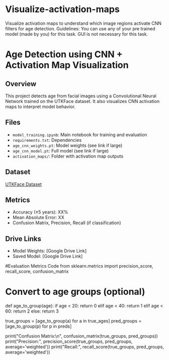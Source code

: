 # Visualize-activation-maps
 Visualize activation maps to understand which image regions activate CNN filters for age detection. Guidelines: You can use any of your pre trained model (made by you) for this task. GUI is not necessary for this task.
# Age Detection using CNN + Activation Map Visualization

## Overview
This project detects age from facial images using a Convolutional Neural Network trained on the UTKFace dataset. It also visualizes CNN activation maps to interpret model behavior.

## Files
- `model_training.ipynb`: Main notebook for training and evaluation
- `requirements.txt`: Dependencies
- `age_cnn_weights.pt`: Model weights (see link if large)
- `age_cnn_model.pt`: Full model (see link if large)
- `activation_maps/`: Folder with activation map outputs

## Dataset
[UTKFace Dataset](https://susanqq.github.io/UTKFace/)

## Metrics
- Accuracy (±5 years): XX%
- Mean Absolute Error: XX
- Confusion Matrix, Precision, Recall (if classification)

## Drive Links
- Model Weights: [Google Drive Link]
- Saved Model: [Google Drive Link]



#Evaluation Metrics Code
from sklearn.metrics import precision_score, recall_score, confusion_matrix

# Convert to age groups (optional)
def age_to_group(age):
    if age < 20:
        return 0
    elif age < 40:
        return 1
    elif age < 60:
        return 2
    else:
        return 3

true_groups = [age_to_group(a) for a in true_ages]
pred_groups = [age_to_group(p) for p in preds]

print("Confusion Matrix:\n", confusion_matrix(true_groups, pred_groups))
print("Precision:", precision_score(true_groups, pred_groups, average='weighted'))
print("Recall:", recall_score(true_groups, pred_groups, average='weighted'))
